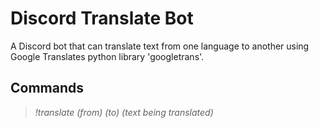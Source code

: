 # Discord Translate Bot
A Discord bot that can translate text from one language to another using Google Translates python library 'googletrans'.

## Commands
> *!translate (from) (to) (text being translated)*